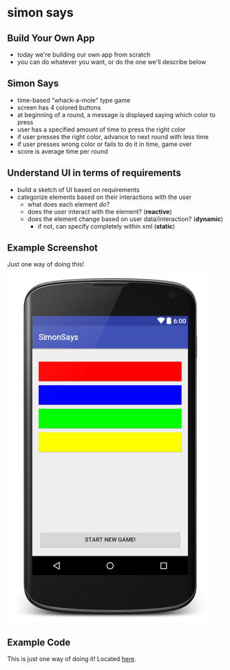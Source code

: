 simon says
==========

## Build Your Own App
- today we're building our own app from scratch
- you can do whatever you want, or do the one we'll describe below

## Simon Says
- time-based "whack-a-mole" type game
- screen has 4 colored buttons
- at beginning of a round, a message is displayed saying which color to press
- user has a specified amount of time to press the right color
- if user presses the right color, advance to next round with less time
- if user presses wrong color or fails to do it in time, game over
- score is average time per round

## Understand UI in terms of requirements
- build a sketch of UI based on requirements
- categorize elements based on their interactions with the user
    - what does each element *do*?
    - does the user interact with the element? (**reactive**)
    - does the element change based on user data/interaction? (**dynamic**)
        - if not, can specify completely within xml (**static**)

## Example Screenshot

Just one way of doing this!

![screenshot of app](app.png)

## Example Code

This is just one way of doing it! Located [here](SimonSays/).
